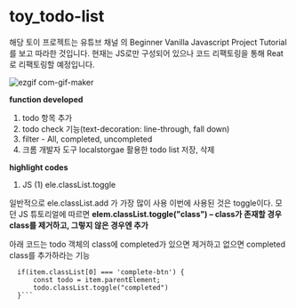# toy_todo-list
해당 토이 프로젝트는 유튜브 채널 <Dev Ed> 의 Beginner Vanilla Javascript Project Tutorial를 보고 따라한 것입니다. 현재는 JS로만 구성되어 있으나 코드 리팩토링을 통해 Reat로 리팩토링할 예정입니다.


![ezgif com-gif-maker](https://user-images.githubusercontent.com/87353284/138810042-07e73073-467c-4cb8-b443-6ca3a4731d77.gif)

**function developed**
  1. todo 항목 추가
  2. todo check 기능(text-decoration: line-through, fall down)
  3. filter - All, completed, uncompleted
  4. 크롬 개발자 도구 localstorgae 활용한 todo list 저장, 삭제


**highlight codes**
  
  1. JS
  (1) ele.classList.toggle
  
  일반적으로 ele.classList.add 가 가장 많이 사용
  이번에 사용된 것은 toggle이다.
  모던 JS 튜토리얼에 따르면
  **elem.classList.toggle("class") – class가 존재할 경우 class를 제거하고, 그렇지 않은 경우엔 추가**
  
  아래 코드는 todo 객체의 class에 completed가 있으면 제거하고 없으면 completed class를 추가하라는 기능
  
  ```   //CHEKCH MARK
    if(item.classList[0] === 'complete-btn') {
        const todo = item.parentElement;
        todo.classList.toggle("completed")
    }```
